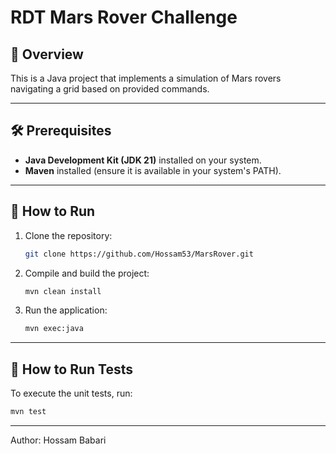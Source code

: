 # RDT Mars Rover Challenge

## 🚀 Overview
This is a Java project that implements a simulation of Mars rovers navigating a grid based on provided commands.

---

## 🛠️ Prerequisites
- **Java Development Kit (JDK 21)** installed on your system.
- **Maven** installed (ensure it is available in your system's PATH).

---

## 🚀 How to Run

1. Clone the repository:
   ```bash
   git clone https://github.com/Hossam53/MarsRover.git
   ```

2. Compile and build the project:
   ```bash
   mvn clean install
   ```

3. Run the application:
   ```bash
   mvn exec:java
   ```


---

## 🧪 How to Run Tests
To execute the unit tests, run:
```bash
mvn test
```

---

Author: Hossam Babari